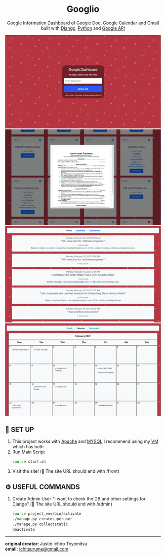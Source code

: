 <h1 align="center">
  Googlio
</h1>
<p align="center">
  Google Information Dashboard of Google Doc, Google Calendar and Gmail built with <a href="https://www.djangoproject.com" target="_blank">Django</a>, <a href="https://www.python.org/" target="_blank">Python</a> and <a href="https://console.developers.google.com" target="_blank">Google API</a>
</p>

![demo](https://github.com/w4tson442/Fun-Google-Playground/blob/main/display_image/Login_Screen.png)
![demo](https://github.com/w4tson442/Fun-Google-Playground/blob/main/display_image/Google_Doc_example.png)
![demo](https://github.com/w4tson442/Fun-Google-Playground/blob/main/display_image/Google_Gmail_example.png)
![demo](https://github.com/w4tson442/Fun-Google-Playground/blob/main/display_image/Google_Calendar_example.png)

## :runner: SET UP
1. This project works with [Apache](https://httpd.apache.org/) and [MYSQL](https://www.mysql.com/) I recommend using my [VM](https://github.com/w4tson442/AMU-virtualmachine) which has both
2. Run Main Script
   ```sh
   source start.sh
   ```
3. Visit the site! (🚨 The site URL should end with /front)

## :gear: USEFUL COMMANDS
1. Create Admin User "I want to check the DB and other settings for Django" (🚨 The site URL should end with /admin)
   ```sh
   source project_env/bin/activate
   ./manage.py createsuperuser
   ./manage.py collectstatic
   deactivate
   ```
---
**original creator:** Justin Ichiro Toyomitsu  
**email:** ichitsurume@gmail.com
